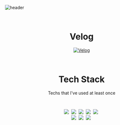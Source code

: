 
![header](https://capsule-render.vercel.app/api?type=rounded&color=timeGradient&height=200&section=header&text=WELCOME+:\)&fontSize=60&animation=twinkling)

<div align=center>
  <br>
  
  # Velog 

  [![Velog](https://velog-readme-stats.vercel.app/api?name=yule)](https://velog.io/@yule)

  <br/>
  
  
  # Tech Stack
  
  <p align="center"> Techs that I've used at least once </p>
  <br>
  
  <p align="center">
  <img src="https://img.shields.io/badge/Python-3766AB?style=flat-square&logo=Python&logoColor=white"/></a>&nbsp 
  <img src="https://img.shields.io/badge/Django-092E20?style=flat-square&logo=Django&logoColor=white"/></a>&nbsp 
  <img src="https://img.shields.io/badge/Mysql-E6B91E?style=flat-square&logo=MySql&logoColor=white"/></a>&nbsp 
  <img src="https://img.shields.io/badge/Flask-000000?style=flat-square&logo=Flask&logoColor=white"/></a>&nbsp
  <img src="https://img.shields.io/badge/React-61DAFB?style=flat-square&logo=React&logoColor=white"/></a>&nbsp
  
  <br>
  <img src="https://img.shields.io/badge/Tensorflow-FF6F00?style=flat-square&logo=Tensorflow&logoColor=white"/></a>&nbsp 
  <img src="https://img.shields.io/badge/Pytorch-EE4C2C?style=flat-square&logo=Pytorch&logoColor=white"/></a>&nbsp 
  <img src="https://img.shields.io/badge/Git-F05032?style=flat-square&logo=Git&logoColor=white"/></a>&nbsp 
  
</p>


  <br>
  <br>
  
  
<!-- 

# Intro
[![Notion](https://img.shields.io/badge/Notion-000000?style=flat-square&logo=Notion&logoColor=White)](https://www.notion.so/Yul-s-with-AI-8fd68e4862b045b8afd0f2d116310b98)

[![Tech Blog](https://img.shields.io/badge/Blog-20C997?style=flat-square&logo=Bloglovin&logoColor=white)](https://yuls-with-ai.tistory.com/)

[![Gmail Badge](https://img.shields.io/badge/Gmail-d14836?style=flat-square&logo=Gmail&logoColor=white&link=mailto:yuluri129@gmail.com)](mailto:yuluri129@gmail.com)
  
-->  
    
</div>
